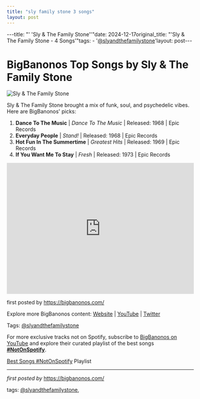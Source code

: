 ```yaml
---
title: "sly family stone 3 songs"
layout: post
---
```

---title: "' 'Sly & The Family Stone''"date: 2024-12-17original_title: "'Sly & The Family Stone - 4 Songs'"tags:  - '[@slyandthefamilystone](/tags/slyandthefamilystone/)'layout: post---<h1>BigBanonos Top Songs by Sly & The Family Stone</h1><img alt="Sly & The Family Stone" src="https://static01.nyt.com/images/2015/11/27/arts/27Robinson-Obit/27Robinson-Obit-superJumbo.jpg" /> <p>Sly & The Family Stone brought a mix of funk, soul, and psychedelic vibes. Here are BigBanonos' picks:</p> <ol> <li><strong>Dance To The Music</strong> | <em>Dance To The Music</em> | Released: 1968 | Epic Records</li> <li><strong>Everyday People</strong> | <em>Stand!</em> | Released: 1968 | Epic Records</li> <li><strong>Hot Fun In The Summertime</strong> | <em>Greatest Hits</em> | Released: 1969 | Epic Records</li> <li><strong>If You Want Me To Stay</strong> | <em>Fresh</em> | Released: 1973 | Epic Records</li></ol> <div> <iframe allow="autoplay; clipboard-write; encrypted-media; fullscreen; picture-in-picture" frameborder="0" height="352" loading="lazy" src="https://open.spotify.com/embed/playlist/7nqRFUkaugYHZtmdn8f0Jw?utm_source=generator" width="100%"></iframe></div> <p>first posted by <a href="https://bigbanonos.com/">https://bigbanonos.com/</a></p> <div> <p>Explore more BigBanonos content: <a href="https://bigbanonos.com/">Website</a> | <a href="https://www.youtube.com/[@BigBanonos](/tags/BigBanonos/)">YouTube</a> | <a href="https://x.com/bigbanonos">Twitter</a></p></div> <!--Tags--><p>Tags: [@slyandthefamilystone](/tags/slyandthefamilystone/)</p><!--Subscribe and Playlist Links--><div>    <p>For more exclusive tracks not on Spotify, subscribe to <a href="https://www.youtube.com/[@BigBanonos](/tags/BigBanonos/)" target="_blank">BigBanonos on YouTube</a> and explore their curated playlist of the best songs <strong>[#NotOnSpotify](/tags/NotOnSpotify/)</strong>.</p>    <p><a href="https://www.youtube.com/playlist?list=PLtuNtuTatqI0kFahUCbtbfenC_ET5O_tr" target="_blank">Best Songs [#NotOnSpotify](/tags/NotOnSpotify/) Playlist<br /></a></p></div><hr /><p><em>first posted by</em> <a href="https://bigbanonos.com/" rel="noopener" target="_new">https://bigbanonos.com/</a></p><p>tags: [@slyandthefamilystone](/tags/slyandthefamilystone/),</p>